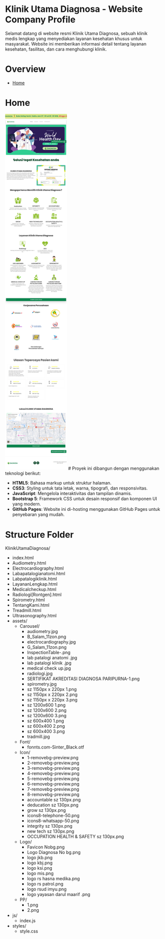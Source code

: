 # Klinik Utama Diagnosa - Website Company Profile

Selamat datang di website resmi Klinik Utama Diagnosa, sebuah klinik medis lengkap yang menyediakan layanan kesehatan khusus untuk masyarakat.
Website ini memberikan informasi detail tentang layanan kesehatan, fasilitas, dan cara menghubungi klinik.

<h1>Overview</h1>

- [Home](https://9riffegndi.github.io/KlinikUtamaDiagnosa/)
# Home
<img src="./assets/Overview/home.png" alt="Logo Klinik" width="200"/>
# Proyek ini dibangun dengan menggunakan teknologi berikut:

- **HTML5**: Bahasa markup untuk struktur halaman.
- **CSS3**: Styling untuk tata letak, warna, tipografi, dan responsivitas.
- **JavaScript**: Mengelola interaktivitas dan tampilan dinamis.
- **Bootstrap 5**: Framework CSS untuk desain responsif dan komponen UI yang modern.
- **GitHub Pages**: Website ini di-hosting menggunakan GitHub Pages untuk penyebaran yang mudah.


# Structure Folder

KlinikUtamaDiagnosa/

- index.html
- Audiometry.html
- Electrocardiography.html
- Labapatalogianatomi.html
- Labpatalogiklinik.html
- LayananLengkap.html
- Medicalcheckup.html
- Radiologi[Rontgen].html
- Spirometry.html
- TentangKami.html
- Treadmill.html
- Ultrasonography.html
- assets/
  - Carousel/
    - audiometry.jpg
    - B_Salam_11zon.png
    - electrocardiography.jpg
    - G_Salam_11zon.png
    - InspectionTable-.png
    - lab patalogi anatomi .jpg
    - lab patalogi klinik .jpg
    - medical check up.jpg
    - radiologi.jpg
    - SERTIFIKAT AKREDITASI DIAGNOSA PARIPURNA-1.png
    - spirometry.jpg
    - sz 1150px x 220px 1.png
    - sz 1150px x 220px 2.png
    - sz 1150px x 220px 3.png
    - sz 1200x600 1.png
    - sz 1200x600 2.png
    - sz 1200x600 3.png
    - sz 600x400 1.png
    - sz 600x400 2.png
    - sz 600x400 3.png
    - tradmill.jpg
  - Font/
    - fonnts.com-Sinter_Black.otf
  - Icon/
    - 1-removebg-preview.png
    - 2-removebg-preview.png
    - 3-removebg-preview.png
    - 4-removebg-preview.png
    - 5-removebg-preview.png
    - 6-removebg-preview.png
    - 7-removebg-preview.png
    - 8-removebg-preview.png
    - accountable sz 130px.png
    - deducation sz 130px.png
    - grow sz 130px.png
    - icons8-telephone-50.png
    - icons8-whatsapp-50.png
    - integrity sz 130px.png
    - new tech sz 130px.png
    - OCCUPATION HEALTH & SAFETY sz 130px.png
  - Logo/
    - Favicon Nobg.png
    - Logo Diagnosa No bg.png
    - logo jkb.png
    - logo kbj.png
    - logo ksi.png
    - logo mis.png
    - logo rs hasna medika.png
    - logo rs patrol.png
    - logo rsud imyu.png
    - logo yayasan darul maarif .png
  - PP/
    - 1.png
    - 2.png
- js/
  - index.js
- styles/
  - style.css
